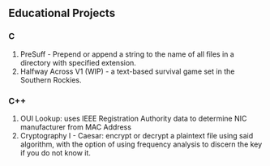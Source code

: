 ## Educational Projects

### C
1. PreSuff - Prepend or append a string to the name of all files in a directory with specified extension.
2. Halfway Across V1 (WIP) - a text-based survival game set in the Southern Rockies.

### C++
1. OUI Lookup: uses IEEE Registration Authority data to determine NIC manufacturer from MAC Address
2. Cryptography I - Caesar: encrypt or decrypt a plaintext file using said algorithm, with the option of using frequency analysis to discern the key if you do not know it.
